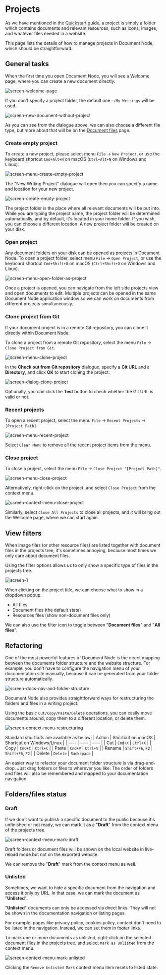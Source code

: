 # Projects

As we have mentioned in the [Quickstart](../Quickstart.md) guide, a project is simply a folder which contains documents and relevant resources, such as icons, images, and whatever files needed in a website.

This page lists the details of how to manage projects in Document Node, which should be straightforward.

## General tasks

When the first time you open Document Node, you will see a Welcome page, where you can create a new document directly. 

![screen-welcome-page](../welcome-page.png)

If you don't specify a project folder, the default one `~/My Writings` will be used.

![screen-new-document-without-project](screen-new-document-without-project.png)

As you can see from the dialogue above, we can also choose a different file type, but more about that will be on the [Document files](Document%20files.md) page.

### Create empty project

To create a new project, please select menu `File` -> `New Project`, or use the keyboard shortcut `Cmd+Alt+N` on macOS (`Ctrl+Alt+N` on Windows and Linux).

![screen-menu-create-empty-project](screen-menu-create-empty-project.png)

The "New Writing Project" dialogue will open then you can specify a name and location for your new project.

![screen-create-empty-project](screen-create-empty-project.png)

The project folder is the place where all relevant documents will be put into. While you are typing the project name, the project folder will be determined automatically, and by default, it's located in your home folder. If you wish, you can choose a different location. A new project folder will be created on your disk.


### Open project

Any document folders on your disk can be opened as projects in Document Node. To open a project folder, select menu `File` -> `Open Project`, or use the keyboard shortcut `Cmd+Shift+O` on macOS (`Ctrl+Shift+O` on Windows and Linux).

![screen-menu-open-folder-as-project](screen-menu-open-folder-as-project.png)

Once a project is opened, you can navigate from the left side projects view and open documents to edit. Multiple projects can be opened in the same Document Node application window so we can work on documents from different projects simultaneously.

### Clone project from Git

If your document project is in a remote Git repository, you can clone it directly within Document Node.

To clone a project from a remote Git repository, select the menu `File` -> `Clone Project from Git`.

![screen-menu-clone-project](screen-menu-clone-project.png)

In the **Check out from Git repository** dialogue, specify a **Git URL** and a **Directory**, and click **OK** to start cloning the project.

![screen-dialog-clone-project](screen-dialog-clone-project.png)

Optionally, you can click the **Test** button to check whether the Git URL is valid or not.

### Recent projects

To open a recent project, select the menu `File` -> `Recent Projects` -> `[Project Path]`.

![screen-menu-recent-project](screen-menu-recent-project.png)

Select `Clear Menu` to remove all the recent project items from the menu.

### Close project

To close a project, select the menu `File` -> `Close Project "[Project Path]"`.

![screen-menu-close-project](screen-menu-close-project.png)

Alternatively, right-click on the project, and select `Close Project` from the context menu.

![screen-context-menu-close-project](screen-context-menu-close-project.png)

Similarly, select `Close All Projects` to close all projects, and it will bring out the Welcome page, where we can start again.

## View filters

When image files (or other resource files) are listed together with document files in the projects tree, it's sometimes annoying, because most times we only care about document files.

Using the filter options allows us to only show a specific type of files in the projects tree.

![screen-1](screen-1.3-project-files-filter.png)

When clicking on the project title, we can choose what to show in a dropdown popup:

* All files
* Document files (the default state)
* Resources files (show non-document files only)

We can also use the filter icon to toggle between "**Document files**" and "**All files**".

## Refactoring

One of the most powerful features of Document Node is the direct mapping between the documents folder structure and the website structure. For example, you don't have to configure the navigation menu of your documentation site manually, because it can be generated from your folder structure automatically.

![screen-docs-nav-and-folder-structure](screen-docs-nav-and-folder-structure.png)

Document Node also provides straightforward ways for restructuring the folders and files in a writing project.

Using the basic `Cut/Copy/Paste/Delete` operations, you can easily move documents around, copy them to a different location, or delete them.

![screen-context-menu-restructuring](screen-context-menu-restructuring.png)

Standard shortcuts are available as below:
| Action | Shortcut on macOS | Shortcut on Windows/Linux |
| ---- | ---- | ---- |
| Cut | `Cmd+X` | `Ctrl+X` |
| Copy | `Cmd+C` | `Ctrl+C` |
| Paste | `Cmd+V` | `Ctrl+V` |
| Rename | `Shift+F6`, `F2` | `Shift+F6`, `F2` |
| Delete | `Delete` | `Backspace` |

An easier way to refactor your document folder structure is via drag-and-drop. Just drag folders or files to wherever you like. The order of folders and files will also be remembered and mapped to your documentation navigation.

## Folders/files status

### Draft

If we don't want to publish a specific document to the public because it's unfinished or not ready, we can mark it as a "**Draft**" from the context menu of the projects tree.

![screen-context-menu-mark-draft](screen-context-menu-mark-draft.png)

Draft folders or document files will be shown on the local website in live-reload mode but not on the exported website.

We can remove the "**Draft**" mark from the context menu as well.

### Unlisted

Sometimes, we want to hide a specific document from the navigation and access it only by URL. In that case, we can mark the document as "**Unlisted**".

"**Unlisted**" documents can only be accessed via direct links. They will not be shown in the documentation navigation or listing pages.

For example, pages like privacy policy, cookies policy, contact don't need to be listed in the navigation. Instead, we can set them in footer links.

To mark one or more documents as unlisted, right-click on the selected document files in the projects tree, and select `Mark as Unlisted` from the context menu.

![screen-context-menu-mark-unlisted](screen-context-menu-mark-unlisted.png)

Clicking the `Remove Unlisted Mark` context menu item resets to listed state.

